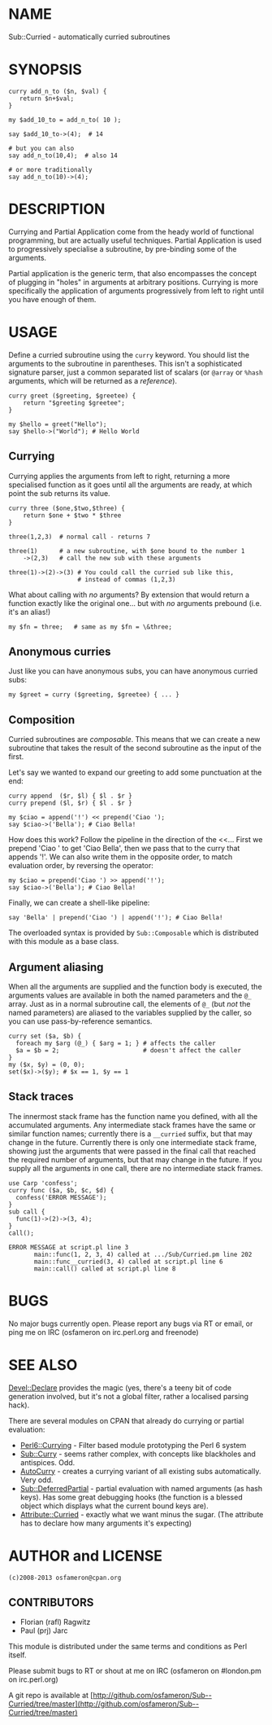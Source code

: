 # NAME

Sub::Curried - automatically curried subroutines

# SYNOPSIS

    curry add_n_to ($n, $val) {
       return $n+$val;
    }

    my $add_10_to = add_n_to( 10 );

    say $add_10_to->(4);  # 14

    # but you can also
    say add_n_to(10,4);  # also 14

    # or more traditionally
    say add_n_to(10)->(4);

# DESCRIPTION

Currying and Partial Application come from the heady world of functional
programming, but are actually useful techniques.  Partial Application is used
to progressively specialise a subroutine, by pre-binding some of the arguments.

Partial application is the generic term, that also encompasses the concept of
plugging in "holes" in arguments at arbitrary positions.  Currying is more
specifically the application of arguments progressively from left to right
until you have enough of them.

# USAGE

Define a curried subroutine using the `curry` keyword.  You should list the
arguments to the subroutine in parentheses.  This isn't a sophisticated signature
parser, just a common separated list of scalars (or `@array` or `%hash` arguments,
which will be returned as a _reference_).

    curry greet ($greeting, $greetee) {
        return "$greeting $greetee";
    }

    my $hello = greet("Hello");
    say $hello->("World"); # Hello World

## Currying

Currying applies the arguments from left to right, returning a more specialised function
as it goes until all the arguments are ready, at which point the sub returns its value.

    curry three ($one,$two,$three) {
        return $one + $two * $three
    }

    three(1,2,3)  # normal call - returns 7

    three(1)      # a new subroutine, with $one bound to the number 1
        ->(2,3)   # call the new sub with these arguments

    three(1)->(2)->(3) # You could call the curried sub like this, 
                       # instead of commas (1,2,3)

What about calling with _no_ arguments?  By extension that would return a function exactly
like the original one... but with _no_ arguments prebound (i.e. it's an alias!)

    my $fn = three;   # same as my $fn = \&three;

## Anonymous curries

Just like you can have anonymous subs, you can have anonymous curried subs:

    my $greet = curry ($greeting, $greetee) { ... }

## Composition

Curried subroutines are _composable_.  This means that we can create a new
subroutine that takes the result of the second subroutine as the input of the
first.

Let's say we wanted to expand our greeting to add some punctuation at the end:

    curry append  ($r, $l) { $l . $r }
    curry prepend ($l, $r) { $l . $r }

    my $ciao = append('!') << prepend('Ciao ');
    say $ciao->('Bella'); # Ciao Bella!

How does this work?  Follow the pipeline in the direction of the <<...
First we prepend 'Ciao ' to get 'Ciao Bella', then we pass that to the curry that
appends '!'.  We can also write them in the opposite order, to match evaluation
order, by reversing the operator:

    my $ciao = prepend('Ciao ') >> append('!');
    say $ciao->('Bella'); # Ciao Bella!

Finally, we can create a shell-like pipeline:

    say 'Bella' | prepend('Ciao ') | append('!'); # Ciao Bella!

The overloaded syntax is provided by `Sub::Composable` which is distributed with 
this module as a base class.

## Argument aliasing

When all the arguments are supplied and the function body is executed, the
arguments values are available in both the named parameters and the `@_`
array.  Just as in a normal subroutine call, the elements of `@_` (but
_not_ the named parameters) are aliased to the variables supplied by the
caller, so you can use pass-by-reference semantics.

    curry set ($a, $b) {
      foreach my $arg (@_) { $arg = 1; } # affects the caller
      $a = $b = 2;                       # doesn't affect the caller
    }
    my ($x, $y) = (0, 0);
    set($x)->($y); # $x == 1, $y == 1

## Stack traces

The innermost stack frame has the function name you defined, with all the
accumulated arguments.  Any intermediate stack frames have the same or
similar function names; currently there is a `__curried` suffix, but that
may change in the future.  Currently there is only one intermediate stack
frame, showing just the arguments that were passed in the final call that
reached the required number of arguments, but that may change in the future.
If you supply all the arguments in one call, there are no intermediate stack
frames.

    use Carp 'confess';
    curry func ($a, $b, $c, $d) {
      confess('ERROR MESSAGE');
    }
    sub call {
      func(1)->(2)->(3, 4);
    }
    call();

    ERROR MESSAGE at script.pl line 3
           main::func(1, 2, 3, 4) called at .../Sub/Curried.pm line 202
           main::func__curried(3, 4) called at script.pl line 6
           main::call() called at script.pl line 8

# BUGS

No major bugs currently open.  Please report any bugs via RT or email, or ping
me on IRC (osfameron on irc.perl.org and freenode)

# SEE ALSO

[Devel::Declare](https://metacpan.org/pod/Devel%3A%3ADeclare) provides the magic (yes, there's a teeny bit of code
generation involved, but it's not a global filter, rather a localised
parsing hack).

There are several modules on CPAN that already do currying or partial evaluation:

- [Perl6::Currying](https://metacpan.org/pod/Perl6%3A%3ACurrying) - Filter based module prototyping the Perl 6 system
- [Sub::Curry](https://metacpan.org/pod/Sub%3A%3ACurry) - seems rather complex, with concepts like blackholes and antispices.  Odd.
- [AutoCurry](https://metacpan.org/pod/AutoCurry) - creates a currying variant of all existing subs automatically.  Very odd.
- [Sub::DeferredPartial](https://metacpan.org/pod/Sub%3A%3ADeferredPartial) - partial evaluation with named arguments (as hash keys).  Has some
great debugging hooks (the function is a blessed object which displays what the current
bound keys are).
- [Attribute::Curried](https://metacpan.org/pod/Attribute%3A%3ACurried) - exactly what we want minus the sugar.  (The attribute has
to declare how many arguments it's expecting)

# AUTHOR and LICENSE

    (c)2008-2013 osfameron@cpan.org

## CONTRIBUTORS

- Florian (rafl) Ragwitz
- Paul (prj) Jarc

This module is distributed under the same terms and conditions as Perl itself.

Please submit bugs to RT or shout at me on IRC (osfameron on #london.pm on irc.perl.org)

A git repo is available at [http://github.com/osfameron/Sub--Curried/tree/master](http://github.com/osfameron/Sub--Curried/tree/master)
